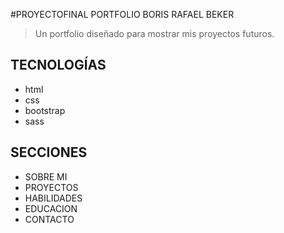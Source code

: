 #PROYECTOFINAL PORTFOLIO BORIS RAFAEL BEKER
>Un portfolio diseñado para mostrar mis proyectos futuros.

## TECNOLOGÍAS
- html
- css
- bootstrap
- sass

## SECCIONES
- SOBRE MI
- PROYECTOS
- HABILIDADES
- EDUCACION
- CONTACTO
